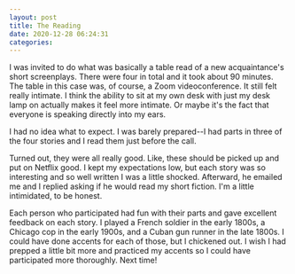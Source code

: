 ```yaml
---
layout: post
title: The Reading
date: 2020-12-28 06:24:31
categories:
---
```


I was invited to do what was basically a table read of a new acquaintance's short screenplays. There were four in total and it took about 90 minutes. The table in this case was, of course, a Zoom videoconference. It still felt really intimate. I think the ability to sit at my own desk with just my desk lamp on actually makes it feel more intimate. Or maybe it's the fact that everyone is speaking directly into my ears.

I had no idea what to expect. I was barely prepared--I had parts in three of the four stories and I read them just before the call.&nbsp;

Turned out, they were all really good. Like, these should be picked up and put on Netflix good. I kept my expectations low, but each story was so interesting and so well written I was a little shocked. Afterward, he emailed me and I replied asking if he would read my short fiction. I'm a little intimidated, to be honest.

Each person who participated had fun with their parts and gave excellent feedback on each story. I played a French soldier in the early 1800s, a Chicago cop in the early 1900s, and a Cuban gun runner in the late 1800s. I could have done accents for each of those, but I chickened out. I wish I had prepped a little bit more and practiced my accents so I could have participated more thoroughly. Next time!
